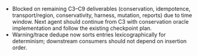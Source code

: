 - Blocked on remaining C3–C9 deliverables (conservation, idempotence, transport/region, conservativity, harness, mutation, reports) due to time window. Next agent should continue from C3 with conservation oracle implementation and follow the existing checkpoint plan.
- Warning/trace dedupe now sorts entries lexicographically for determinism; downstream consumers should not depend on insertion order.
